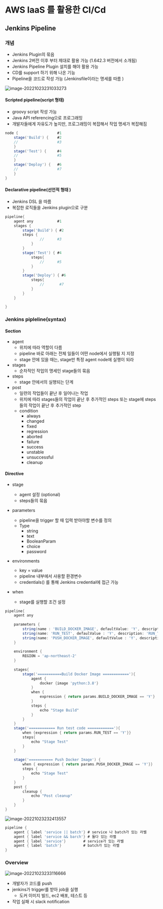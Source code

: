 # AWS IaaS 를 활용한 CI/Cd

## Jenkins Pipeline

### 개념

- Jenkins Plugin의 묶음
- Jenkins 2버전 이후 부터 제대로 활용 가능 (1.642.3 버전에서 소개됨)
- Jenkins Pipeline Plugin 설치를 해야 활용 가능 
- CD를 support 하기 위해 나온 기능
- Pipeline을 코드로 작성 가능 (Jenkinsfile이라는 명세를 따름 ) 

![image-20221023231033273](C:\Users\SAMSUNG\AppData\Roaming\Typora\typora-user-images\image-20221023231033273.png)

#### Scripted pipeline(script 형태)

- groovy script 작성 가능 
- Java API referencing으로 프로그래밍 
- 개발자들에게 자유도가 높지만, 프로그래밍이 복잡해서 작업 명세가 복잡해짐

```groovy
node {					#1
	stage('Build') { 	#2
	// 					#3
	}
    stage('Test') { 	#4
	// 					#5
	}
	stage('Deploy') {	#6
	// 					#7
	}
}
```



#### Declarative pipeline(선언적 형태 ) 

- Jenkins DSL 을 따름
- 복잡한 로직들을 Jenkins plugin으로 구분 

```groovy
pipeline{
	agent any 			#1
	stages {
		stage('Build') { #2
		steps {
				//		#3
			}
        }
        stage('Test') {	#4
        	steps{
        		// 		#5
        	}
        }
        stage('Deploy') { #6
        	steps{
        		// 		 #7
        	}
        }
	}
	
}
```



### Jenkins pipleline(syntax)

#### Section

- agent
  - 위치에 따라 역할이 다름 
  - pipeline 바로 아래는 전체 일들이 어떤 node에서 실행될 지 지정
  - stage 안에 있을 때는, stage만 특정 agent node에 실행이 되라 
- stages
  - 순차적인 작업의 명세인 stage들의 묶음
- steps
  - stage 안에서의 실행되는 단계 
- post
  - 일련의 작업들이 끝난 후 일어나는 작업
  - 위치에 따라 stages들의 작업이 끝난 후 추가적인 steps 또는 stage에 steps들의 작업이 끝난 후 추가적인 step
  - condition 
    - always
    - changed
    - fixed
    - regression
    - aborted
    - failure
    - success
    - unstable
    - unsuccessful
    - cleanup

#### Directive

- stage
  - agent 설정 (optional)
  - steps들의 묶음 

- parameters
  - pipeline을 trigger 할 때 입력 받아야할 변수를 정의
  - Type
    - string
    - text
    - BooleanParam
    - choice
    - password
- environments
  - key = value
  - pipeline 내부에서 사용할 환경변수
  - credentials() 를 통해 Jenkins credential에 접근 가능
- when
  - stage를 실행할 조건 설정 

```groovy
pipeline{
    agent any
    
    parameters {
        string(name : 'BUILD_DOCKER_IMAGE', defaultValue: 'Y', description : 'BUILD_DOCKER_IMAGE')
        string(name: 'RUN_TEST', defaulValue : 'Y', description: 'RUN_TEST')
        string(name: 'PUSH_DOCKER_IMAGE', defaultValue : 'Y', description : 'PUSH_DOCKER_IMAGE')
    }
    
    environment {
        REGION = 'ap-northeast-2'
    }
    
    stages{
        stage('===========Build Docker Image ============'){
            agent {
                docker {image 'python:3.8'}
            }
            when {
                expression { return params.BUILD_DOCKER_IMAGE == 'Y'}
            }
            steps {
                echo "Stage Build"
            }
        }
    }
    stage('============ Run test code ============'){
        when {expression { return params.RUN_TEST == 'Y'}}
        steps{
            echo "Stage Test"
        }
    }
    
    stage('=========== Push Docker Image') {
        when { expression { return params.PUSH_DOCKER_IMAGE == 'Y'}}
        steps {
            echo "Stage Test"
        }
    }
    post {
        cleanup {
            echo "Post cleanup"
        }
    }
}

```

![image-20221023232413557](C:\Users\SAMSUNG\AppData\Roaming\Typora\typora-user-images\image-20221023232413557.png)

```groovy
pipeline {
    agent { label 'service || batch'} # service 나 batch가 있는 라벨
    agent { label 'service && barch'} # 둘다 있는 라벨
    agent { label 'service'}		# service가 있는 라벨 
    agent { label 'batch'}			# batch가 있는 라벨 
}
```



### Overview

![image-20221023233116666](C:\Users\SAMSUNG\AppData\Roaming\Typora\typora-user-images\image-20221023233116666.png)

- 개발자가 코드를 push 
- jenkins가 trigger를 받아 job을 실행
  - 도커 이미지 빌드, ec2 배포, 테스트 등 
- 작업 실패 시 slack notification 